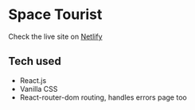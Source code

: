 # Space Tourist

Check the live site on [Netlify](https://luminous-sable-e58753.netlify.app/)

## Tech used

* React.js
* Vanilla CSS
* React-router-dom routing, handles errors page too


